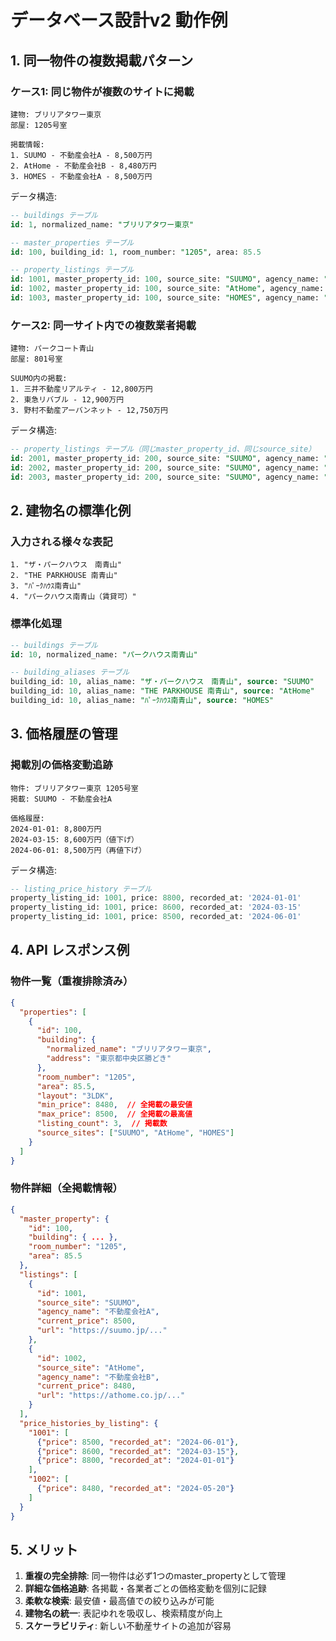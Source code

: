 # データベース設計v2 動作例

## 1. 同一物件の複数掲載パターン

### ケース1: 同じ物件が複数のサイトに掲載
```
建物: ブリリアタワー東京
部屋: 1205号室

掲載情報:
1. SUUMO - 不動産会社A - 8,500万円
2. AtHome - 不動産会社B - 8,480万円
3. HOMES - 不動産会社A - 8,500万円
```

データ構造:
```sql
-- buildings テーブル
id: 1, normalized_name: "ブリリアタワー東京"

-- master_properties テーブル
id: 100, building_id: 1, room_number: "1205", area: 85.5

-- property_listings テーブル
id: 1001, master_property_id: 100, source_site: "SUUMO", agency_name: "不動産会社A", current_price: 8500
id: 1002, master_property_id: 100, source_site: "AtHome", agency_name: "不動産会社B", current_price: 8480
id: 1003, master_property_id: 100, source_site: "HOMES", agency_name: "不動産会社A", current_price: 8500
```

### ケース2: 同一サイト内での複数業者掲載
```
建物: パークコート青山
部屋: 801号室

SUUMO内の掲載:
1. 三井不動産リアルティ - 12,800万円
2. 東急リバブル - 12,900万円
3. 野村不動産アーバンネット - 12,750万円
```

データ構造:
```sql
-- property_listings テーブル（同じmaster_property_id、同じsource_site）
id: 2001, master_property_id: 200, source_site: "SUUMO", agency_name: "三井不動産リアルティ", current_price: 12800
id: 2002, master_property_id: 200, source_site: "SUUMO", agency_name: "東急リバブル", current_price: 12900
id: 2003, master_property_id: 200, source_site: "SUUMO", agency_name: "野村不動産アーバンネット", current_price: 12750
```

## 2. 建物名の標準化例

### 入力される様々な表記
```
1. "ザ・パークハウス　南青山"
2. "THE PARKHOUSE 南青山"
3. "ﾊﾟｰｸﾊｳｽ南青山"
4. "パークハウス南青山（賃貸可）"
```

### 標準化処理
```sql
-- buildings テーブル
id: 10, normalized_name: "パークハウス南青山"

-- building_aliases テーブル
building_id: 10, alias_name: "ザ・パークハウス　南青山", source: "SUUMO"
building_id: 10, alias_name: "THE PARKHOUSE 南青山", source: "AtHome"
building_id: 10, alias_name: "ﾊﾟｰｸﾊｳｽ南青山", source: "HOMES"
```

## 3. 価格履歴の管理

### 掲載別の価格変動追跡
```
物件: ブリリアタワー東京 1205号室
掲載: SUUMO - 不動産会社A

価格履歴:
2024-01-01: 8,800万円
2024-03-15: 8,600万円（値下げ）
2024-06-01: 8,500万円（再値下げ）
```

データ構造:
```sql
-- listing_price_history テーブル
property_listing_id: 1001, price: 8800, recorded_at: '2024-01-01'
property_listing_id: 1001, price: 8600, recorded_at: '2024-03-15'
property_listing_id: 1001, price: 8500, recorded_at: '2024-06-01'
```

## 4. API レスポンス例

### 物件一覧（重複排除済み）
```json
{
  "properties": [
    {
      "id": 100,
      "building": {
        "normalized_name": "ブリリアタワー東京",
        "address": "東京都中央区勝どき"
      },
      "room_number": "1205",
      "area": 85.5,
      "layout": "3LDK",
      "min_price": 8480,  // 全掲載の最安値
      "max_price": 8500,  // 全掲載の最高値
      "listing_count": 3,  // 掲載数
      "source_sites": ["SUUMO", "AtHome", "HOMES"]
    }
  ]
}
```

### 物件詳細（全掲載情報）
```json
{
  "master_property": {
    "id": 100,
    "building": { ... },
    "room_number": "1205",
    "area": 85.5
  },
  "listings": [
    {
      "id": 1001,
      "source_site": "SUUMO",
      "agency_name": "不動産会社A",
      "current_price": 8500,
      "url": "https://suumo.jp/..."
    },
    {
      "id": 1002,
      "source_site": "AtHome",
      "agency_name": "不動産会社B",
      "current_price": 8480,
      "url": "https://athome.co.jp/..."
    }
  ],
  "price_histories_by_listing": {
    "1001": [
      {"price": 8500, "recorded_at": "2024-06-01"},
      {"price": 8600, "recorded_at": "2024-03-15"},
      {"price": 8800, "recorded_at": "2024-01-01"}
    ],
    "1002": [
      {"price": 8480, "recorded_at": "2024-05-20"}
    ]
  }
}
```

## 5. メリット

1. **重複の完全排除**: 同一物件は必ず1つのmaster_propertyとして管理
2. **詳細な価格追跡**: 各掲載・各業者ごとの価格変動を個別に記録
3. **柔軟な検索**: 最安値・最高値での絞り込みが可能
4. **建物名の統一**: 表記ゆれを吸収し、検索精度が向上
5. **スケーラビリティ**: 新しい不動産サイトの追加が容易